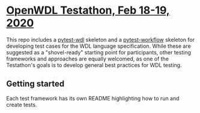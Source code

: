 # [OpenWDL Testathon, Feb 18-19, 2020](https://support.terra.bio/hc/en-us/articles/360039208432-Announcing-the-OpenWDL-Testathon-Feb-18-19-2020)

This repo includes a [pytest-wdl](https://github.com/EliLillyCo/pytest-wdl) 
skeleton and a  [pytest-workflow](https://github.com/LUMC/pytest-workflow) 
skeleton for developing test cases for the WDL language specification. While 
these are suggested as a "shovel-ready" starting point for participants, other 
testing frameworks and approaches are equally welcomed, as one of the 
Testathon's goals is to develop general best practices for WDL testing.

## Getting started

Each test framework has its own README highlighting how to run and create 
tests.